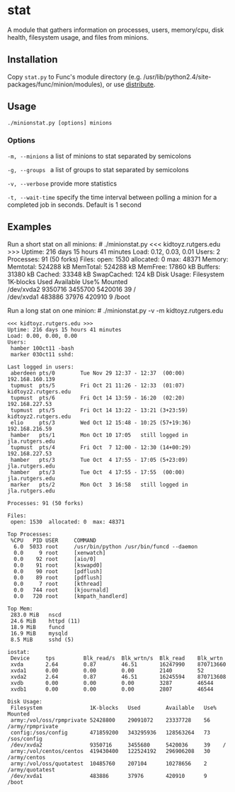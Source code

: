 # stat
A module that gathers information on processes, users, memory/cpu, disk health, filesystem usage, and files from minions.

## Installation
Copy `stat.py` to Func's module directory (e.g. /usr/lib/python2.4/site-packages/func/minion/modules), or use [distribute](https://github.com/pilliq/funclets/tree/master/distribute).

## Usage
```./minionstat.py [options] minions```

### Options
```-m, --minions``` a list of minions to stat separated by semicolons

```-g, --groups ``` a list of groups to stat separated by semicolons

```-v, --verbose``` provide more statistics

```-t, --wait-time``` specify the time interval between polling a minion for a completed job in seconds. Default is 1 second

## Examples
Run a short stat on all minions:
    # ./minionstat.py
    <<< kidtoyz.rutgers.edu >>>
    Uptime: 216 days 15 hours 41 minutes
    Load: 0.12, 0.03, 0.01
    Users: 2
    Processes: 91 (50 forks)
    Files:
     open: 1530  allocated: 0  max: 48371
    Memory:
     Memtotal:     524288 kB
     MemTotal:     524288 kB
     MemFree:      17860  kB
     Buffers:      31380 kB
     Cached:       33348 kB
     SwapCached:   124 kB
    Disk Usage:
     Filesystem               1K-blocks   Used        Available   Use%  Mounted        
     /dev/xvda2               9350716     3455700     5420016     39    /              
     /dev/xvda1               483886      37976       420910      9     /boot          

Run a long stat on one minion:
    # ./minionstat.py -v -m kidtoyz.rutgers.edu

    <<< kidtoyz.rutgers.edu >>>
    Uptime: 216 days 15 hours 41 minutes
    Load: 0.00, 0.00, 0.00
    Users:
     hamber	10Oct11	-bash
     marker	03Oct11	sshd:

    Last logged in users:
     aberdeen pts/0        Tue Nov 29 12:37 - 12:37  (00:00)     192.168.160.139
     tupmust  pts/5        Fri Oct 21 11:26 - 12:33  (01:07)     kidtoyz2.rutgers.edu
     tupmust  pts/6        Fri Oct 14 13:59 - 16:20  (02:20)     192.168.227.53
     tupmust  pts/5        Fri Oct 14 13:22 - 13:21 (3+23:59)    kidtoyz2.rutgers.edu
     elio     pts/3        Wed Oct 12 15:48 - 10:25 (57+19:36)   192.168.216.59
     hamber   pts/1        Mon Oct 10 17:05   still logged in    jla.rutgers.edu
     tupmust  pts/4        Fri Oct  7 12:00 - 12:30 (14+00:29)   192.168.227.53
     hamber   pts/3        Tue Oct  4 17:55 - 17:05 (5+23:09)    jla.rutgers.edu
     hamber   pts/3        Tue Oct  4 17:55 - 17:55  (00:00)     jla.rutgers.edu
     marker   pts/2        Mon Oct  3 16:58   still logged in    jla.rutgers.edu
     
    Processes: 91 (50 forks)

    Files:
     open: 1530  allocated: 0  max: 48371

    Top Processes:
     %CPU   PID USER     COMMAND
      6.0  5033 root     /usr/bin/python /usr/bin/funcd --daemon
      0.0     9 root     [xenwatch]
      0.0    92 root     [aio/0]
      0.0    91 root     [kswapd0]
      0.0    90 root     [pdflush]
      0.0    89 root     [pdflush]
      0.0     7 root     [kthread]
      0.0   744 root     [kjournald]
      0.0   720 root     [kmpath_handlerd]
     
    Top Mem:
     283.0 MiB   nscd
     24.6 MiB    httpd (11)
     18.9 MiB    funcd
     16.9 MiB    mysqld
     8.5 MiB     sshd (5)

    iostat:
     Device     tps         Blk_read/s  Blk_wrtn/s  Blk_read    Blk_wrtn    
     xvda       2.64        0.87        46.51       16247990    870713660   
     xvda1      0.00        0.00        0.00        2140        52          
     xvda2      2.64        0.87        46.51       16245594    870713608   
     xvdb       0.00        0.00        0.00        3287        46544       
     xvdb1      0.00        0.00        0.00        2807        46544       

    Disk Usage:
     Filesystem               1K-blocks   Used        Available   Use%  Mounted        
     army:/vol/oss/rpmprivate 52428800    29091072    23337728    56    /army/rpmprivate
     config:/sos/config       471859200   343295936   128563264   73    /sos/config    
     /dev/xvda2               9350716     3455680     5420036     39    /              
     army:/vol/centos/centos  419430400   122524192   296906208   30    /army/centos   
     army:/vol/oss/quotatest  10485760    207104      10278656    2     /army/quotatest
     /dev/xvda1               483886      37976       420910      9     /boot          

